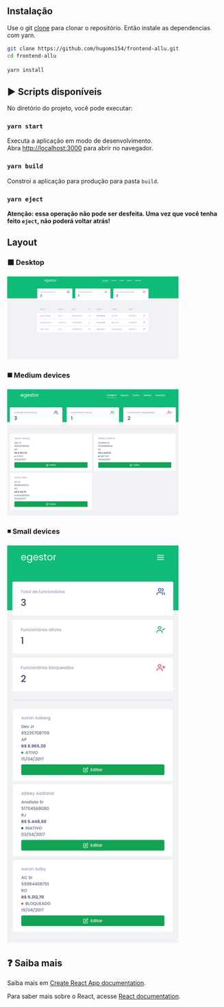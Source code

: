 ## Instalação
Use o git [clone](https://git-scm.com/docs/git-clone) para clonar o repositório. Então instale as dependencias com yarn.
```bash
git clone https://github.com/hugoms154/frontend-allu.git
cd frontend-allu

yarn install
```

## :arrow_forward: Scripts disponíveis

No diretório do projeto, você pode executar:

### `yarn start`

Executa a aplicação em modo de desenvolvimento.<br />
Abra [http://localhost:3000](http://localhost:3000) para abrir no navegador.

### `yarn build`
Constroi a aplicação para produção para pasta `build`.<br />

### `yarn eject`

**Atenção: essa operação não pode ser desfeita. Uma vez que você tenha feito `eject`, não poderá voltar atrás!**


## Layout

### :black_large_square: Desktop
<img src="./.github/assets/responsiveness-large.png" width=400 >

### :black_medium_square: Medium devices
<img src="./.github/assets/responsiveness-medium.png" width=400 >

### :black_medium_small_square: Small devices
<img src="./.github/assets/responsiveness-small.png" width=400 >

## :question: Saiba mais

Saiba mais em [Create React App documentation](https://facebook.github.io/create-react-app/docs/getting-started).

Para saber mais sobre o React, acesse [React documentation](https://reactjs.org/).
